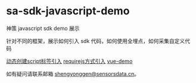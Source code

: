 # sa-sdk-javascript-demo

神策 javascript sdk demo 展示

针对不同的框架，展示如何引入 sdk 代码，如何使用全埋点，如何采集自定义代码




[动态创建script标签引入](https://sensorsdata.github.io/sa-sdk-javascript-demo/dynamic-script)
[requirejs方式引入](https://sensorsdata.github.io/sa-sdk-javascript-demo/requirejs)
[vue-demo](https://sensorsdata.github.io/sa-sdk-javascript-demo/vue)  






如有疑问请联系邮箱 shengyonggen@sensorsdata.cn。



